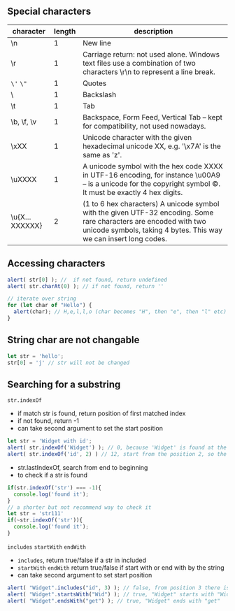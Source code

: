 ## Special characters

character | length|  description
-- | -- | --
\n | 1 |	New line
\r | 1 | 	Carriage return: not used alone. Windows text files use a combination of two characters \r\n to represent a line break.
`\'`  `\"` | 1 |	Quotes
\\	| 1 | Backslash
\t |	1 | Tab
\b, \f, \v	| 1 |  Backspace, Form Feed, Vertical Tab – kept for compatibility, not used nowadays.
\xXX	| 1 | Unicode character with the given hexadecimal unicode XX, e.g. '\x7A' is the same as 'z'.
\uXXXX | 1 |  A unicode symbol with the hex code XXXX in UTF-16 encoding, for instance \u00A9 – is a unicode for the copyright symbol ©. It must be exactly 4 hex digits.
\u{X…XXXXXX} | 2 | (1 to 6 hex characters)	A unicode symbol with the given UTF-32 encoding. Some rare characters are encoded with two unicode symbols, taking 4 bytes. This way we can insert long codes.

## Accessing characters
```js
alert( str[0] ); //  if not found, return undefined
alert( str.charAt(0) ); // if not found, return ''
```
```js
// iterate over string
for (let char of "Hello") {
  alert(char); // H,e,l,l,o (char becomes "H", then "e", then "l" etc)
}
```

## String char are not changable
```js
let str = 'hello';
str[0] = 'j' // str will not be changed
```

## Searching for a substring
`str.indexOf`
  * if match str is found, return position of first matched index
  * if not found, return -1
  * can take second argument to set the start position
  ```js
  let str = 'Widget with id';
  alert( str.indexOf('Widget') ); // 0, because 'Widget' is found at the beginning
  alert( str.indexOf('id', 2) ) // 12, start from the position 2, so the first matched position is 12
  ```
  * str.lastIndexOf, search from end to beginning
  * to check if a str is found
  ```js
  if(str.indexOf('str') === -1){
    console.log('found it');
  }
  // a shorter but not recommend way to check it
  let str = 'str111'
  if(~str.indexOf('str')){
    console.log('found it');
  }
  ```
`includes` `startWith` `endWith`
 * `includes`, return true/false if a str in included
 * `startWith` `endWith` return true/false if start with or end with by the string
 * can take second argument to set start position
 ```js
 alert( "Widget".includes("id", 3) ); // false, from position 3 there is no "id"
 alert( "Widget".startsWith("Wid") ); // true, "Widget" starts with "Wid"
 alert( "Widget".endsWith("get") ); // true, "Widget" ends with "get"
 ```


